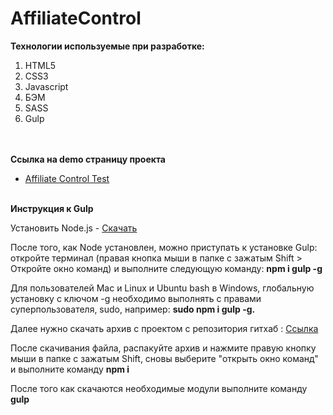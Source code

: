 # AffiliateControl


<b> Технологии используемые при разработке:</b>
    <ol>
        <li>HTML5</li>
        <li>CSS3</li>
        <li>Javascript</li>
        <li>БЭМ</li>
        <li>SASS</li>
        <li>Gulp</li>        
    </ol>
<br>
<b>Ссылка на demo страницу проекта</b>
<ul>
 <li><a href='https://beghemot4.github.io/affiliate_control/'>Affiliate Control Test</a></li> 
 </ul>

<br>
<b>Инструкция к Gulp</b>
  <p>Установить Node.js - <a href='https://nodejs.org/en/'>Скачать</a></p>

После того, как Node установлен, можно приступать к установке Gulp:
откройте терминал (правая кнопка мыши в папке с зажатым Shift > Откройте окно команд) и выполните следующую команду:
  <b>npm i gulp -g</b>

Для пользователей Mac и Linux и Ubuntu bash в Windows, глобальную установку с ключом -g необходимо выполнять с правами суперпользователя, sudo, например: 
<b>sudo npm i gulp -g.</b>
<p>Далее нужно скачать архив с проектом с репозитория гитхаб : <a href='https://github.com/Beghemot4/AffiliateControl/archive/master.zip'>Ссылка</a></p>

После скачивания файла, распакуйте архив и нажмите правую кнопку мыши в папке с зажатым Shift, сновы выберите "открыть окно команд" и выполните команду <b>npm i</b> 
<p>
После того как скачаются необходимые модули выполните команду <b>gulp</b></p>

